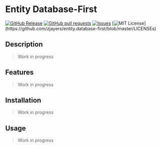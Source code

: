 # Entity Database-First
[![GitHub Release](https://img.shields.io/github/release/zjayers/entity.database-first.svg?style=flat)]()
[![GitHub pull requests](https://img.shields.io/github/issues-pr/zjayers/entity.database-first.svg?style=flat)]()
[![Issues](https://img.shields.io/github/issues-raw/zjayers/entity.database-first.svg?maxAge=25000)](https://github.com/zjayers/entity.database-first/issues)
[![MIT License](https://img.shields.io/apm/l/atomic-ui.svg?)](https://github.com/zjayers/entity.database-first/blob/master/LICENSEs)

## Description

> Work in progress

## Features

> Work in progress

## Installation

> Work in progress

## Usage

> Work in progress